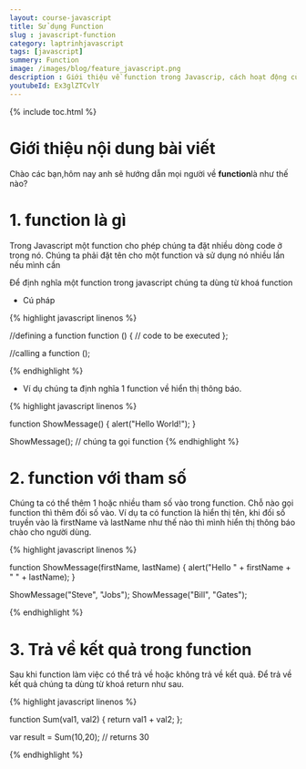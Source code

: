 ```yaml
---
layout: course-javascript
title: Sử dụng Function  
slug : javascript-function
category: laptrinhjavascript
tags: [javascript]
summery: Function   
image: /images/blog/feature_javascript.png
description : Giới thiệu về function trong Javascrip, cách hoạt động của function trong Javascript
youtubeId: Ex3glZTCvlY
---
```


{% include toc.html %}

# **Giới thiệu nội dung bài viết**

Chào các bạn,hôm nay anh sẽ hướng dẫn mọi người về <b>function</b>là như thế nào?

# **1. function là gì**

Trong Javascript một function cho phép chúng ta đặt nhiều dòng code ở trong nó. Chúng ta phải đặt tên cho một function và sử dụng nó nhiều lần nếu mình cần

Để định nghĩa một function trong javascript chúng ta dùng từ khoá function

- Cú pháp

{% highlight javascript  linenos %}

//defining a function
function <function-name>()
{
    // code to be executed
};

//calling a function
<function-name>();

{% endhighlight %}

- Ví dụ chúng ta định nghĩa 1 function về hiển thị thông báo.

{% highlight javascript  linenos %}

function ShowMessage() {
    alert("Hello World!");
}

ShowMessage(); // chúng ta gọi function
{% endhighlight %}

# **2. function với tham số**

Chúng ta có thể thêm 1 hoặc nhiều tham số vào trong function. Chỗ nào gọi function thì thêm đối số vào. Ví dụ ta có function là hiển thị tên, khi đối số truyền vào là firstName và lastName như thế nào thì mình hiển thị thông báo chào cho người dùng.

{% highlight javascript  linenos %}

function ShowMessage(firstName, lastName) {
    alert("Hello " + firstName + " " + lastName);
}

ShowMessage("Steve", "Jobs");
ShowMessage("Bill", "Gates");

{% endhighlight %}


# **3. Trả về kết quả trong function**

Sau khi function làm việc có thể trả về hoặc không trả về kết quả. Để trả về kết quả chúng ta dùng từ khoá return như sau.

{% highlight javascript  linenos %}

function Sum(val1, val2) {
    return val1 + val2;
};

var result = Sum(10,20); // returns 30

{% endhighlight %}








